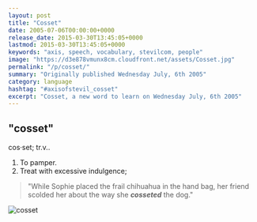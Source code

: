 ```yaml
---
layout: post
title: "Cosset"
date: 2005-07-06T00:00:00+0000
release_date: 2015-03-30T13:45:05+0000
lastmod: 2015-03-30T13:45:05+0000
keywords: "axis, speech, vocabulary, stevilcom, people"
image: "https://d3e878vmunx8cm.cloudfront.net/assets/Cosset.jpg"
permalink: "/p/cosset/"
summary: "Originally published Wednesday July, 6th 2005"
category: language
hashtag: "#axisofstevil_cosset"
excerpt: "Cosset, a new word to learn on Wednesday July, 6th 2005"
---
```


[id_1]: https://d3e878vmunx8cm.cloudfront.net/assets/Cosset.jpg "cosset"

## "cosset" ##

cos·set; tr.v..

1. To pamper.
2. Treat with excessive indulgence;
 
> "While Sophie placed the frail chihuahua in the hand bag, her friend scolded her about the way she ***cosseted*** the dog."

![cosset][id_1]
